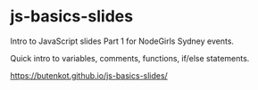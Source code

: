 # js-basics-slides

Intro to JavaScript slides Part 1 for NodeGirls Sydney events.

Quick intro to variables, comments, functions, if/else statements.

https://butenkot.github.io/js-basics-slides/
